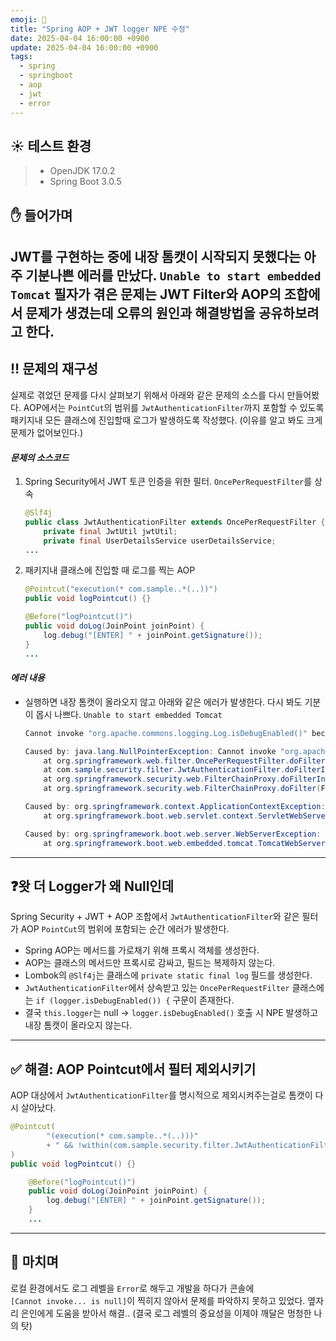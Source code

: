 ```yaml
---
emoji: 🧨
title: "Spring AOP + JWT logger NPE 수정"
date: 2025-04-04 16:00:00 +0900
update: 2025-04-04 16:00:00 +0900
tags:
  - spring
  - springboot
  - aop
  - jwt
  - error
---
```


## ☀️ 테스트 환경
> - OpenJDK 17.0.2
> - Spring Boot 3.0.5


## ✋ 들어가며
JWT를 구현하는 중에 내장 톰캣이 시작되지 못했다는 아주 기분나쁜 에러를 만났다. `Unable to start embedded Tomcat`
필자가 겪은 문제는 JWT Filter와 AOP의 조합에서 문제가 생겼는데 오류의 원인과 해결방법을 공유하보려고 한다.
---

## ‼️ 문제의 재구성
실제로 겪었던 문제를 다시 살펴보기 위해서 아래와 같은 문제의 소스를 다시 만들어봤다.
AOP에서는 `PointCut`의 범위를 `JwtAuthenticationFilter`까지 포함할 수 있도록 패키지내 모든 클래스에 진입할때 로그가 발생하도록 작성했다. (이유를 알고 봐도 크게 문제가 없어보인다.)

#### ***문제의 소스코드***

1. Spring Security에서 JWT 토큰 인증을 위한 필터. `OncePerRequestFilter`를 상속
    ```java
    @Slf4j
    public class JwtAuthenticationFilter extends OncePerRequestFilter {
        private final JwtUtil jwtUtil;
        private final UserDetailsService userDetailsService;
    ...
    ```

2. 패키지내 클래스에 진입할 때 로그를 찍는 AOP
    ```java
    @Pointcut("execution(* com.sample..*(..))")
    public void logPointcut() {}
    
    @Before("logPointcut()")
    public void doLog(JoinPoint joinPoint) {
        log.debug("[ENTER] " + joinPoint.getSignature());
    }
    ...
    ```

#### ***에러 내용***
- 실행하면 내장 톰캣이 올라오지 않고 아래와 같은 에러가 발생한다. 다시 봐도 기분이 몹시 나쁘다. `Unable to start embedded Tomcat`
    ```java
    Cannot invoke "org.apache.commons.logging.Log.isDebugEnabled()" because "this.logger" is null
    
    Caused by: java.lang.NullPointerException: Cannot invoke "org.apache.commons.logging.Log.isDebugEnabled()" because "this.logger" is null
        at org.springframework.web.filter.OncePerRequestFilter.doFilter(OncePerRequestFilter.java:109)
        at com.sample.security.filter.JwtAuthenticationFilter.doFilterInternal(JwtAuthenticationFilter.java:42)
        at org.springframework.security.web.FilterChainProxy.doFilterInternal(FilterChainProxy.java:209)
        at org.springframework.security.web.FilterChainProxy.doFilter(FilterChainProxy.java:178)
    
    Caused by: org.springframework.context.ApplicationContextException: Unable to start web server
        at org.springframework.boot.web.servlet.context.ServletWebServerApplicationContext.onRefresh(ServletWebServerApplicationContext.java:164)
    
    Caused by: org.springframework.boot.web.server.WebServerException: Unable to start embedded Tomcat
        at org.springframework.boot.web.embedded.tomcat.TomcatWebServer.initialize(TomcatWebServer.java:142)
    ```
---

## ❓왓 더 Logger가 왜 Null인데

Spring Security + JWT + AOP 조합에서 `JwtAuthenticationFilter`와 같은 필터가 AOP `PointCut`의 범위에 포함되는 순간 에러가 발생한다.

- Spring AOP는 메서드를 가로채기 위해 프록시 객체를 생성한다.
- AOP는 클래스의 메서드만 프록시로 감싸고, 필드는 복제하지 않는다.
- Lombok의 `@Slf4j`는 클래스에 `private static final log` 필드를 생성한다.
- `JwtAuthenticationFilter`에서 상속받고 있는 `OncePerRequestFilter` 클래스에는 ```if (logger.isDebugEnabled()) {``` 구문이 존재한다.
- 결국 `this.logger`는 null → `logger.isDebugEnabled()` 호출 시 NPE 발생하고 내장 톰캣이 올라오지 않는다.

---

## ✅ 해결: AOP Pointcut에서 필터 제외시키기

AOP 대상에서 `JwtAuthenticationFilter`를 명시적으로 제외시켜주는걸로 톰캣이 다시 살아났다.

```java
@Pointcut(
        "(execution(* com.sample..*(..)))" 
        + " && !within(com.sample.security.filter.JwtAuthenticationFilter)"
)
public void logPointcut() {}

    @Before("logPointcut()")
    public void doLog(JoinPoint joinPoint) {
        log.debug("[ENTER] " + joinPoint.getSignature());
    }
    ...
```

---

## 👋 마치며
로컬 환경에서도 로그 레벨을 `Error`로 해두고 개발을 하다가 콘솔에  
`[Cannot invoke... is null]`이 찍히지 않아서 문제를 파악하지 못하고 있었다.
옆자리 은인에게 도움을 받아서 해결.. (결국 로그 레벨의 중요성을 이제야 깨달은 멍청한 나의 탓)